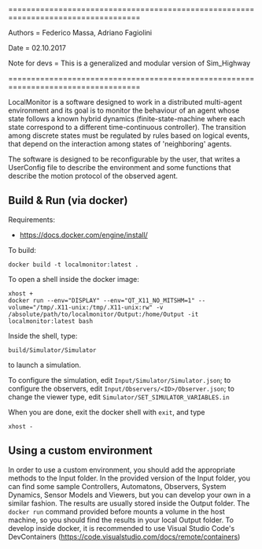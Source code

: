 ===================================================================================

Authors = Federico Massa, Adriano Fagiolini

Date = 02.10.2017

Note for devs = This is a generalized and modular version of Sim_Highway 

===================================================================================

LocalMonitor is a software designed to work in a distributed multi-agent environment
and its goal is to monitor the behaviour of an agent whose state follows a known hybrid
dynamics (finite-state-machine where each state correspond to a different time-continuous
controller). The transition among discrete states must be regulated by rules based
on logical events, that depend on the interaction among states of 'neighboring'
agents.

The software is designed to be reconfigurable by the user, that writes
a UserConfig file to describe the environment and some functions that
describe the motion protocol of the observed agent.

## Build & Run (via docker)

Requirements:
- https://docs.docker.com/engine/install/

To build:
```
docker build -t localmonitor:latest .
```

To open a shell inside the docker image:
```
xhost +
docker run --env="DISPLAY" --env="QT_X11_NO_MITSHM=1" --volume="/tmp/.X11-unix:/tmp/.X11-unix:rw" -v /absolute/path/to/localmonitor/Output:/home/Output -it localmonitor:latest bash
```

Inside the shell, type:

```
build/Simulator/Simulator
```

to launch a simulation.

To configure the simulation, edit `Input/Simulator/Simulator.json`; to configure the observers, edit `Input/Observers/<ID>/Observer.json`; to change the viewer type, edit `Simulator/SET_SIMULATOR_VARIABLES.in`


When you are done, exit the docker shell with `exit`, and type
```
xhost -
```

## Using a custom environment

In order to use a custom environment, you should add the appropriate methods to the Input folder. In the provided version of the Input folder, you can find some sample Controllers, Automatons, Observers, System Dynamics, Sensor Models and Viewers, but you can develop your own in a similar fashion. The results are usually stored inside the Output folder. The `docker run` command provided before mounts a volume in the host machine, so you should find the results in your local Output folder. To develop inside docker, it is recommended to use Visual Studio Code's DevContainers (https://code.visualstudio.com/docs/remote/containers)
